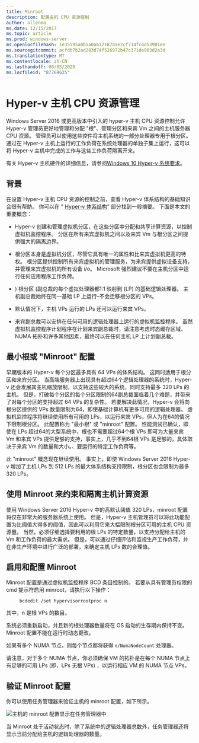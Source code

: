 ```yaml
---
title: Minroot
description: 配置主机 CPU 资源控制
author: allenma
ms.date: 12/15/2017
ms.topic: article
ms.prod: windows-server
ms.openlocfilehash: 1e35595a0b5a0ab12187aae2cf714fc4d53901ee
ms.sourcegitcommit: acfdb7b2ad283d74f526972b47c371de903d2a3d
ms.translationtype: MT
ms.contentlocale: zh-CN
ms.lasthandoff: 08/05/2020
ms.locfileid: "87769625"
---
```

# <a name="hyper-v-host-cpu-resource-management"></a>Hyper-v 主机 CPU 资源管理

Windows Server 2016 或更高版本中引入的 hyper-v 主机 CPU 资源控制允许 Hyper-v 管理员更好地管理和分配 "根"、管理分区和来宾 Vm 之间的主机服务器 CPU 资源。
管理员可以使用这些控件将主机系统的一部分处理器专用于根分区。
通过在 Hyper-v 主机上运行的工作负荷在系统处理器的单独子集上运行，这可以将 Hyper-v 主机中完成的工作与这些工作负荷隔离开来。

有关 Hyper-v 主机硬件的详细信息，请参阅[Windows 10 Hyper-v 系统要求](https://docs.microsoft.com/virtualization/hyper-v-on-windows/reference/hyper-v-requirements)。

## <a name="background"></a>背景

在设置 Hyper-v 主机 CPU 资源的控制之前，查看 Hyper-v 体系结构的基础知识会很有帮助。
你可以在 " [Hyper-v 体系结构](https://docs.microsoft.com/windows-server/administration/performance-tuning/role/hyper-v-server/architecture)" 部分找到一般摘要。
下面是本文的重要概念：

* Hyper-v 创建和管理虚拟机分区，在这些分区中分配和共享计算资源，以控制虚拟机监控程序。  分区在所有来宾虚拟机之间以及来宾 Vm 与根分区之间提供强大的隔离边界。

* 根分区本身是虚拟机分区，尽管它具有唯一的属性和比来宾虚拟机更高的特权。  根分区提供控制所有来宾虚拟机的管理服务，为来宾提供虚拟设备支持，并管理来宾虚拟机的所有设备 i/o。  Microsoft 强烈建议不要在主机分区中运行任何应用程序工作负荷。

* ) 根分区 (副总裁的每个虚拟处理器都1:1 映射到 (LP) 的基础逻辑处理器。  主机副总裁始终在同一基础 LP 上运行–不会迁移根分区的 VPs。

* 默认情况下，主机 VPs 运行的 LPs 还可以运行来宾 VPs。

* 来宾副总裁可以安排在任何可用的逻辑处理器上运行的虚拟机监控程序。  虽然虚拟机监控程序计划程序在计划来宾副总裁时，请注意考虑时态缓存区域、NUMA 拓扑和许多其他因素，最终可以在任何主机 LP 上计划副总裁。

## <a name="the-minimum-root-or-minroot-configuration"></a>最小根或 "Minroot" 配置

早期版本的 Hyper-v 每个分区最多具有 64 VPs 的体系结构。  这同时适用于根分区和来宾分区。  当高端服务器上出现具有超过64个逻辑处理器的系统时，Hyper-v 还会发展其主机缩放限制，以支持这些较大的系统，同时支持最多 320 LPs 的主机。  但是，打破每个分区的每个分区限制的64副总裁面临着几个难题，并带来了对每个分区的支持超过 64 VPs 的复杂性。  若要解决此情况，Hyper-v 会将向根分区提供的 VPs 数量限制为64，即使基础计算机有更多可用的逻辑处理器。  虚拟机监控程序将继续使用所有可用的 LPs，以运行来宾 VPs，但人为在64的情况下限制根分区。  此配置称为 "最小根" 或 "minroot" 配置。  性能测试已确认，即使在 LPs 超过64的大型系统中，根也不需要超过64个根 VPs 即可为大量来宾 Vm 和来宾 VPs 提供足够的支持，事实上，几乎不到64根 VPs 是足够的，具体取决于来宾 Vm 的数量和大小。、要运行的特定工作负荷等。

此 "minroot" 概念现在继续使用。  事实上，即使 Windows Server 2016 Hyper-v 增加了主机 LPs 到 512 LPs 的最大体系结构支持限制，根分区也会限制为最多 320 LPs。

## <a name="using-minroot-to-constrain-and-isolate-host-compute-resources"></a>使用 Minroot 来约束和隔离主机计算资源
使用 Windows Server 2016 Hyper-v 中的高默认阈值 320 LPs，minroot 配置将仅在非常大的服务器系统上使用。  但是，Hyper-v 主机管理员可以将此功能配置为比阈值大得多的阈值，因此可以利用它来大幅限制根分区可用的主机 CPU 资源量。  当然，必须仔细选择要利用的根 LPs 的特定数量，以支持分配给主机的 Vm 和工作负荷的最大需求。  但是，可以通过仔细评估和监视生产工作负荷，并在非生产环境中进行广泛的部署，来确定主机 LPs 数的合理值。

## <a name="enabling-and-configuring-minroot"></a>启用和配置 Minroot

Minroot 配置是通过虚拟机监控程序 BCD 条目控制的。 若要从具有管理员权限的 cmd 提示符启用 minroot，请执行以下操作：

```
     bcdedit /set hypervisorrootproc n
```
其中，n 是根 VPs 的数目。

系统必须重新启动，并且新的根处理器数量将在 OS 启动的生存期内保持不变。  Minroot 配置不能在运行时动态更改。

如果有多个 NUMA 节点，则每个节点都将获得 `n/NumaNodeCount` 处理器。

请注意，对于多个 NUMA 节点，你必须确保 VM 的拓扑是在每个 NUMA 节点上有足够的可用 LPs (即，LPs 无根 VPs) ，以运行相应 VM 的 NUMA 节点 VPs。

## <a name="verifying-the-minroot-configuration"></a>验证 Minroot 配置

你可以使用任务管理器来验证主机的 minroot 配置，如下所示。

![主机的 minroot 配置显示在任务管理器中](./media/minroot-taskman.png)

当 Minroot 处于活动状态时，除了系统中的逻辑处理器总数外，任务管理器还将显示当前分配给主机的逻辑处理器的数量。
